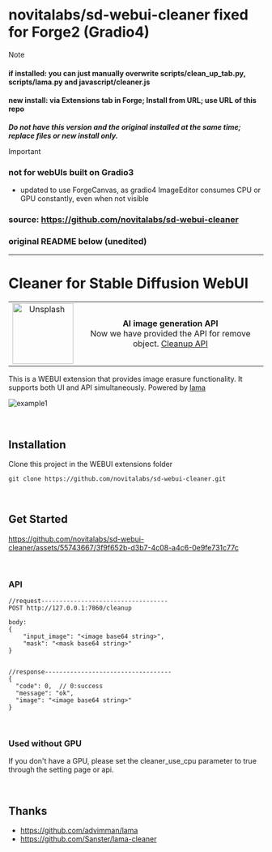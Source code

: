 # novitalabs/sd-webui-cleaner fixed for Forge2 (Gradio4) #
>[!NOTE]
>#### if installed: you can just manually overwrite scripts/clean_up_tab.py, scripts/lama.py and javascript/cleaner.js ####
>#### new install: via Extensions tab in Forge; Install from URL; use URL of this repo ####
>***Do not have this version and the original installed at the same time; replace files or new install only.***

>[!IMPORTANT]
>### not for webUIs built on Gradio3 ###

* updated to use ForgeCanvas, as gradio4 ImageEditor consumes CPU or GPU constantly, even when not visible

### source: https://github.com/novitalabs/sd-webui-cleaner ###
### original README below (unedited) ###
---


# Cleaner for Stable Diffusion WebUI




<table>
  <tr>
    <td align="center" vertical-align="center">
        <a href="https://novita.ai/?utm_source=github_organization&utm_medium=banner&utm_campaign=sd-webui-cleaner">
            <img src="https://raw.githubusercontent.com/wiki/novitalabs/sd-webui-cleaner/images/logo2.png" width="120px;" alt="Unsplash" />
        </a>
    </td>
    <td align="center" vertical-align="center">
      <b>AI image generation API</b>
      <br />
        <span text-align: center>Now we have provided the API for remove object.</span>   
        <a href="https://novita.ai/?utm_source=github_organization&utm_medium=banner&utm_campaign=sd-webui-cleaner">Cleanup API</a>
    </td>
  </tr>
</table>


This is a WEBUI extension that provides image erasure functionality. It supports both UI and API simultaneously. Powered by [lama](https://github.com/advimman/lama)

![example1](https://raw.githubusercontent.com/wiki/novitalabs/sd-webui-cleaner/images/example1.png)

<br>

## Installation
Clone this project in the WEBUI extensions folder
```
git clone https://github.com/novitalabs/sd-webui-cleaner.git
```
<br>

## Get Started

https://github.com/novitalabs/sd-webui-cleaner/assets/55743667/3f9f652b-d3b7-4c08-a4c6-0e9fe731c77c

<br>

### API

```
//request-----------------------------------
POST http://127.0.0.1:7860/cleanup

body:
{
    "input_image": "<image base64 string>",
    "mask": "<mask base64 string>"
}


//response-----------------------------------
{
  "code": 0,  // 0:success
  "message": "ok",
  "image": "<image base64 string>"
}
```

<br>

### Used without GPU
If you don't have a GPU, please set the cleaner_use_cpu parameter to true through the setting page or api.

<br>

## Thanks
- https://github.com/advimman/lama
- https://github.com/Sanster/lama-cleaner
